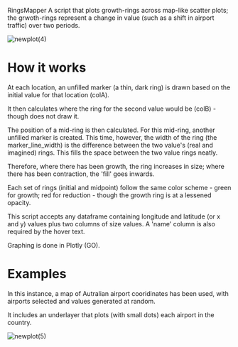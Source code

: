 RingsMapper
A script that plots growth-rings across map-like scatter plots; the grwoth-rings represent a change in value (such as a shift in airport traffic) over two periods.

![newplot(4)](https://user-images.githubusercontent.com/69304112/133867248-512d56e8-4dc5-49ce-94a1-413e7ad356ab.png)

# How it works

At each location, an unfilled marker (a thin, dark ring) is drawn based on the initial value for that location (colA).

It then calculates where the ring for the second value would be (colB) - though does not draw it. 

The position of a mid-ring is then calculated. For this mid-ring, another unfilled marker is created. This time, however, the width of the ring (the marker_line_width) is the difference between the two value's (real and imagined) rings. This fills the space between the two value rings neatly.

Therefore, where there has been growth, the ring increases in size; where there has been contraction, the 'fill' goes inwards.

Each set of rings (initial and midpoint) follow the same color scheme - green for growth; red for reduction - though the growth ring is at a lessened opacity.

This script accepts any dataframe containing longitude and latitude (or x and y) values plus two columns of size values. A 'name' column is also required by the hover text.

Graphing is done in Plotly (GO).

# Examples

In this instance, a map of Autralian airport cooridinates has been used, with airports selected and values generated at random. 

It includes an underlayer that plots (with small dots) each airport in the country.

![newplot(5)](https://user-images.githubusercontent.com/69304112/133867509-b4626711-9af3-47ef-bc72-4fb54cc337ae.png)
